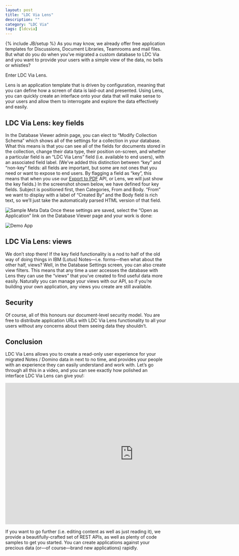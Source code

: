 ```yaml
---
layout: post
title: "LDC Via Lens"
description: ""
category: "LDC Via"
tags: [ldcvia]
---
```

{% include JB/setup %}
As you may know, we already offer free application templates for Discussions, Document Libraries, Teamrooms and mail files. But what do you do when you’ve migrated a custom database to LDC Via and you want to provide your users with a simple view of the data, no bells or whistles?

Enter LDC Via Lens.

Lens is an application template that is driven by configuration, meaning that you can define how a screen of data is laid-out and presented. Using Lens, you can quickly create an interface onto your data that will make sense to your users and allow them to interrogate and explore the data effectively and easily.

## LDC Via Lens: key fields
In the Database Viewer admin page, you can elect to “Modify Collection Schema” which shows all of the settings for a collection in your database. What this means is that you can see all of the fields for documents stored in the collection, change their data type, their position on-screen, and whether a particular field is an “LDC Via Lens” field (i.e. available to end users), with an associated field label.
(We’ve added this distinction between “key” and “non-key” fields: all fields are important, but some are not ones that you need or want to expose to end users. By flagging a field as “key”, this means that when you use our [Export to PDF](http://api.ldcvia.com/#export-to-pdf) API, or Lens, we will just show the key fields.)
In the screenshot shown below, we have defined four key fields. Subject is positioned first, then Categories, From and Body. “From” we want to display with a label of “Created By” and the Body field is rich text, so we’ll just take the automatically parsed HTML version of that field.

![Sample Meta Data](http://ldcvia.s3.amazonaws.com/SampleMetaData.png)
Once these settings are saved, select the “Open as Application” link on the Database Viewer page and your work is done:

![Demo App](http://ldcvia.s3.amazonaws.com/DemoApp.png)
## LDC Via Lens: views
We don’t stop there! If the key field functionality is a nod to half of the old way of doing things in IBM (Lotus) Notes—i.e. forms—then what about the other half, views?
Well, in the Database Settings screen, you can also create view filters. This means that any time a user accesses the database with Lens they can use the “views” that you’ve created to find useful data more easily.
Naturally you can manage your views with our API, so if you’re building your own application, any views you create are still available.

## Security
Of course, all of this honours our document-level security model. You are free to distribute application URLs with LDC Via Lens functionality to all your users without any concerns about them seeing data they shouldn’t.

## Conclusion
LDC Via Lens allows you to create a read-only user experience for your migrated Notes / Domino data in next to no time, and provides your people with  an experience they can easily understand and work with. Let’s go through all this in a video, and you can see exactly how polished an interface LDC Via Lens can give you!:

<iframe src="https://player.vimeo.com/video/129667073" width="800" height="443" frameborder="0" webkitallowfullscreen mozallowfullscreen allowfullscreen></iframe>

If you want to go further (i.e. editing content as well as just reading it), we provide a beautifully-crafted set of REST APIs, as well as plenty of code samples to get you started. You can create applications against your precious data (or—of course—brand new applications) rapidly.
